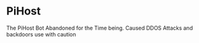 # PiHost
The PiHost Bot
Abandoned for the Time being.  Caused DDOS Attacks and backdoors use with caution
